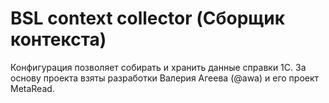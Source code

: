 # BSL context collector (Сборщик контекста)

Конфигурация позволяет собирать и хранить данные справки 1С. За основу проекта взяты разработки Валерия Агеева (@awa) и его проект MetaRead.